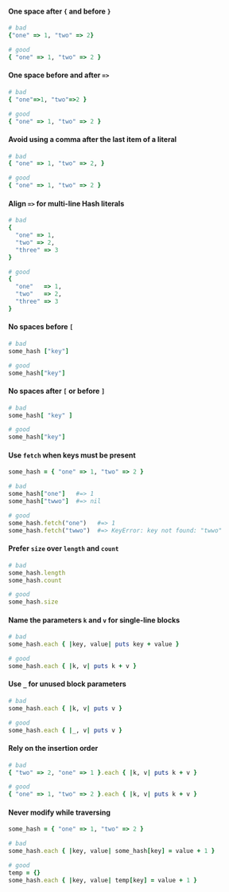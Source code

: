 #### One space after `{` and before `}`

```ruby
# bad
{"one" => 1, "two" => 2}

# good
{ "one" => 1, "two" => 2 }
```


#### One space before and after `=>`

```ruby
# bad
{ "one"=>1, "two"=>2 }

# good
{ "one" => 1, "two" => 2 }
```


#### Avoid using a comma after the last item of a literal

```ruby
# bad
{ "one" => 1, "two" => 2, }

# good
{ "one" => 1, "two" => 2 }
```



#### Align `=>` for multi-line Hash literals

```ruby
# bad
{
  "one" => 1,
  "two" => 2,
  "three" => 3
}

# good
{
  "one"   => 1,
  "two"   => 2,
  "three" => 3
}
```


#### No spaces before `[`

```ruby
# bad
some_hash ["key"]

# good
some_hash["key"]
```


#### No spaces after `[` or before `]`

```ruby
# bad
some_hash[ "key" ]

# good
some_hash["key"]
```


#### Use `fetch` when keys must be present

```ruby
some_hash = { "one" => 1, "two" => 2 }

# bad
some_hash["one"]   #=> 1
some_hash["twwo"]  #=> nil

# good
some_hash.fetch("one")   #=> 1
some_hash.fetch("twwo")  #=> KeyError: key not found: "twwo"
```


#### Prefer `size` over `length` and `count`

```ruby
# bad
some_hash.length
some_hash.count

# good
some_hash.size
```


#### Name the parameters `k` and `v` for single-line blocks

```ruby
# bad
some_hash.each { |key, value| puts key + value }

# good
some_hash.each { |k, v| puts k + v }
```


#### Use `_` for unused block parameters

```ruby
# bad
some_hash.each { |k, v| puts v }

# good
some_hash.each { |_, v| puts v }
```


#### Rely on the insertion order

```ruby
# bad
{ "two" => 2, "one" => 1 }.each { |k, v| puts k + v }

# good
{ "one" => 1, "two" => 2 }.each { |k, v| puts k + v }
```


#### Never modify while traversing

```ruby
some_hash = { "one" => 1, "two" => 2 }

# bad
some_hash.each { |key, value| some_hash[key] = value + 1 }

# good
temp = {}
some_hash.each { |key, value| temp[key] = value + 1 }
```
